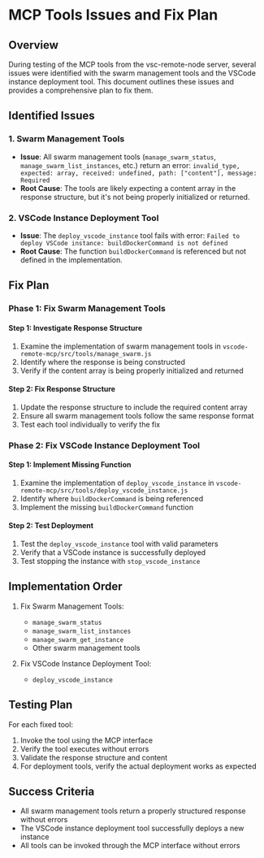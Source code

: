 # MCP Tools Issues and Fix Plan

## Overview

During testing of the MCP tools from the vsc-remote-node server, several issues were identified with the swarm management tools and the VSCode instance deployment tool. This document outlines these issues and provides a comprehensive plan to fix them.

## Identified Issues

### 1. Swarm Management Tools
- **Issue**: All swarm management tools (`manage_swarm_status`, `manage_swarm_list_instances`, etc.) return an error: `invalid_type, expected: array, received: undefined, path: ["content"], message: Required`
- **Root Cause**: The tools are likely expecting a content array in the response structure, but it's not being properly initialized or returned.

### 2. VSCode Instance Deployment Tool
- **Issue**: The `deploy_vscode_instance` tool fails with error: `Failed to deploy VSCode instance: buildDockerCommand is not defined`
- **Root Cause**: The function `buildDockerCommand` is referenced but not defined in the implementation.

## Fix Plan

### Phase 1: Fix Swarm Management Tools

#### Step 1: Investigate Response Structure
1. Examine the implementation of swarm management tools in `vscode-remote-mcp/src/tools/manage_swarm.js`
2. Identify where the response is being constructed
3. Verify if the content array is being properly initialized and returned

#### Step 2: Fix Response Structure
1. Update the response structure to include the required content array
2. Ensure all swarm management tools follow the same response format
3. Test each tool individually to verify the fix

### Phase 2: Fix VSCode Instance Deployment Tool

#### Step 1: Implement Missing Function
1. Examine the implementation of `deploy_vscode_instance` in `vscode-remote-mcp/src/tools/deploy_vscode_instance.js`
2. Identify where `buildDockerCommand` is being referenced
3. Implement the missing `buildDockerCommand` function

#### Step 2: Test Deployment
1. Test the `deploy_vscode_instance` tool with valid parameters
2. Verify that a VSCode instance is successfully deployed
3. Test stopping the instance with `stop_vscode_instance`

## Implementation Order

1. Fix Swarm Management Tools:
   - `manage_swarm_status`
   - `manage_swarm_list_instances`
   - `manage_swarm_get_instance`
   - Other swarm management tools

2. Fix VSCode Instance Deployment Tool:
   - `deploy_vscode_instance`

## Testing Plan

For each fixed tool:
1. Invoke the tool using the MCP interface
2. Verify the tool executes without errors
3. Validate the response structure and content
4. For deployment tools, verify the actual deployment works as expected

## Success Criteria

- All swarm management tools return a properly structured response without errors
- The VSCode instance deployment tool successfully deploys a new instance
- All tools can be invoked through the MCP interface without errors
